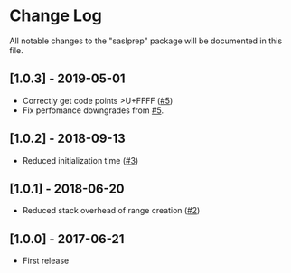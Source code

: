 # Change Log
All notable changes to the "saslprep" package will be documented in this file.

## [1.0.3] - 2019-05-01

- Correctly get code points >U+FFFF ([#5](https://github.com/reklatsmasters/saslprep/pull/5))
- Fix perfomance downgrades from [#5](https://github.com/reklatsmasters/saslprep/pull/5).

## [1.0.2] - 2018-09-13

- Reduced initialization time ([#3](https://github.com/reklatsmasters/saslprep/issues/3))

## [1.0.1] - 2018-06-20

- Reduced stack overhead of range creation ([#2](https://github.com/reklatsmasters/saslprep/pull/2))

## [1.0.0] - 2017-06-21

- First release